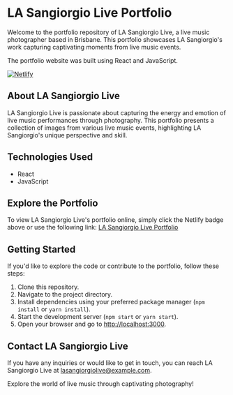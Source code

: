 # LA Sangiorgio Live Portfolio

Welcome to the portfolio repository of LA Sangiorgio Live, a live music photographer based in Brisbane. This portfolio showcases LA Sangiorgio's work capturing captivating moments from live music events.

The portfolio website was built using React and JavaScript.

[![Netlify](https://img.shields.io/badge/netlify-%23000000.svg?style=for-the-badge&logo=netlify&logoColor=#00C7B7)](https://la-sang-live.netlify.app/)

## About LA Sangiorgio Live

LA Sangiorgio Live is passionate about capturing the energy and emotion of live music performances through photography. This portfolio presents a collection of images from various live music events, highlighting LA Sangiorgio's unique perspective and skill.

## Technologies Used

- React
- JavaScript

## Explore the Portfolio

To view LA Sangiorgio Live's portfolio online, simply click the Netlify badge above or use the following link: [LA Sangiorgio Live Portfolio](https://la-sang-live.netlify.app/)

## Getting Started

If you'd like to explore the code or contribute to the portfolio, follow these steps:

1. Clone this repository.
2. Navigate to the project directory.
3. Install dependencies using your preferred package manager (`npm install` or `yarn install`).
4. Start the development server (`npm start` or `yarn start`).
5. Open your browser and go to [http://localhost:3000](http://localhost:3000).

## Contact LA Sangiorgio Live

If you have any inquiries or would like to get in touch, you can reach LA Sangiorgio Live at [lasangiorgiolive@example.com](mailto:lasangiorgiolive@example.com).

Explore the world of live music through captivating photography!